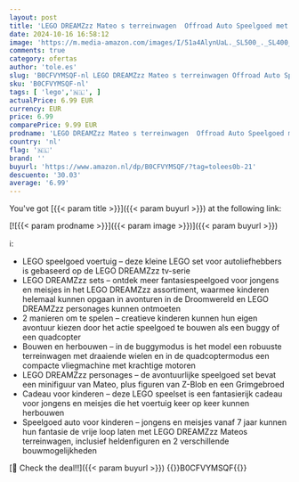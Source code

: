 ```yaml
---
layout: post
title: 'LEGO DREAMZzz Mateo s terreinwagen  Offroad Auto Speelgoed met Helden Figuren  Voertuig Bouwpakket voor Kinderen  2-in-1 Set met Buggy of Quadcopter  Cadeau voor Jongens en Meisjes vanaf 7 Jaar 71471'
date: 2024-10-16 16:58:12
image: 'https://m.media-amazon.com/images/I/51a4AlynUaL._SL500_._SL400_.jpg'
comments: true
category: ofertas
author: 'tole.es'
slug: 'B0CFVYMSQF-nl LEGO DREAMZzz Mateo s terreinwagen Offroad Auto Speelgoed...'
sku: 'B0CFVYMSQF-nl'
tags: [ 'lego','🇳🇱', ]
actualPrice: 6.99 EUR
currency: EUR
price: 6.99
comparePrice: 9.99 EUR
prodname: 'LEGO DREAMZzz Mateo s terreinwagen  Offroad Auto Speelgoed met Helden Figuren  Voertuig Bouwpakket voor Kinderen  2-in-1 Set met Buggy of Quadcopter  Cadeau voor Jongens en Meisjes vanaf 7 Jaar 71471'
country: 'nl'
flag: '🇳🇱'
brand: ''
buyurl: 'https://www.amazon.nl/dp/B0CFVYMSQF/?tag=tolees0b-21'
descuento: '30.03'
average: '6.99'
---
```


You've got [{{< param title >}}]({{< param buyurl >}}) at the following link:

[![{{< param prodname >}}]({{< param image >}})]({{< param buyurl >}})

ℹ️:

- LEGO speelgoed voertuig – deze kleine LEGO set voor autoliefhebbers is gebaseerd op de LEGO DREAMZzz tv-serie
- LEGO DREAMZzz sets – ontdek meer fantasiespeelgoed voor jongens en meisjes in het LEGO DREAMZzz assortiment, waarmee kinderen helemaal kunnen opgaan in avonturen in de Droomwereld en LEGO DREAMZzz personages kunnen ontmoeten
- 2 manieren om te spelen – creatieve kinderen kunnen hun eigen avontuur kiezen door het actie speelgoed te bouwen als een buggy of een quadcopter
- Bouwen en herbouwen – in de buggymodus is het model een robuuste terreinwagen met draaiende wielen en in de quadcoptermodus een compacte vliegmachine met krachtige motoren
- LEGO DREAMZzz personages – de avontuurlijke speelgoed set bevat een minifiguur van Mateo, plus figuren van Z-Blob en een Grimgebroed
- Cadeau voor kinderen – deze LEGO speelset is een fantasierijk cadeau voor jongens en meisjes die het voertuig keer op keer kunnen herbouwen
- Speelgoed auto voor kinderen – jongens en meisjes vanaf 7 jaar kunnen hun fantasie de vrije loop laten met LEGO DREAMZzz Mateos terreinwagen, inclusief heldenfiguren en 2 verschillende bouwmogelijkheden

[🛒 Check the deal!!]({{< param buyurl >}})
{{<world>}}B0CFVYMSQF{{</world>}}
